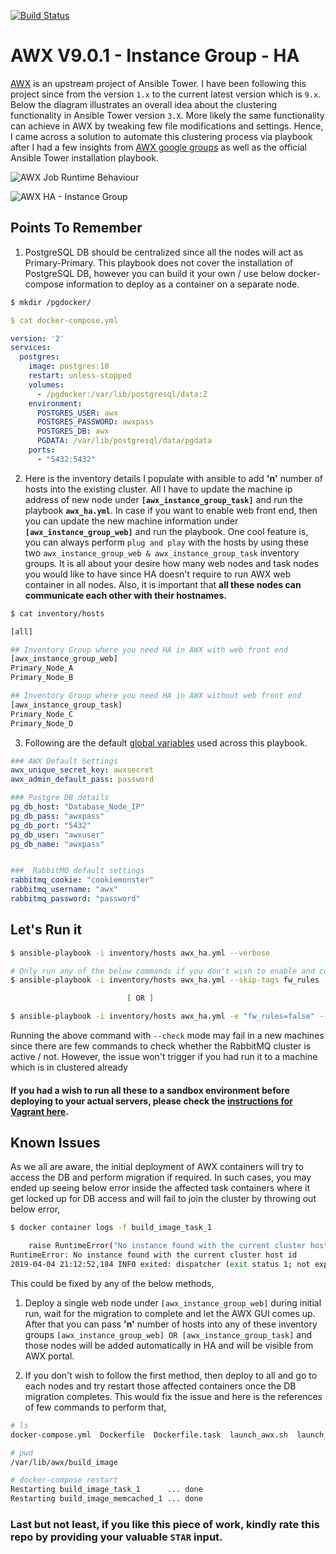 [![Build Status](https://dev.azure.com/sujiar37/AWX-HA-InstanceGroup%20-%20CI/_apis/build/status/sujiar37.AWX-HA-InstanceGroup?branchName=master)](https://dev.azure.com/sujiar37/AWX-HA-InstanceGroup%20-%20CI/_build/latest?definitionId=2&branchName=master)
# AWX V9.0.1 - Instance Group - HA

[AWX](https://github.com/ansible/awx) is an upstream project of Ansible Tower. I have been following this project since from the version `1.x` to the current latest version which is `9.x`. Below the diagram illustrates an overall idea about the clustering functionality in Ansible Tower version `3.X`. More likely the same functionality can achieve in AWX by tweaking few file modifications and settings. Hence, I came across a solution to automate this clustering process via playbook after I had a few insights from [AWX google groups](https://groups.google.com/forum/#!forum/awx-project) as well as the official Ansible Tower installation playbook. 

![AWX Job Runtime Behaviour](https://docs.ansible.com/ansible-tower/latest/html/administration/_images/tower-clustering-visual.png)

![AWX HA - Instance Group](https://drive.google.com/uc?export=view&id=1PUj3t3GSgU2ky8vm3uxMyzVHzdV4ZFv2)

## Points To Remember
1. PostgreSQL DB should be centralized since all the nodes will act as Primary-Primary. This playbook does not cover the installation of PostgreSQL DB, however you can build it your own / use below docker-compose information to deploy as a container on a separate node.

```bash
$ mkdir /pgdocker/
```
```yaml
$ cat docker-compose.yml 

version: '2'
services:
  postgres:
    image: postgres:10
    restart: unless-stopped
    volumes:
      - /pgdocker:/var/lib/postgresql/data:Z
    environment:
      POSTGRES_USER: awx
      POSTGRES_PASSWORD: awxpass
      POSTGRES_DB: awx
      PGDATA: /var/lib/postgresql/data/pgdata
    ports:
      - "5432:5432"
```
2. Here is the inventory details I populate with ansible to add **'n'** number of hosts into the existing cluster. All I have to update the machine ip address of new node under **`[awx_instance_group_task]`** and run the playbook **`awx_ha.yml`**. In case if you want to enable web front end, then you can update the new machine information under **`[awx_instance_group_web]`** and run the playbook. One cool feature is, you can always perform `plug and play` with the hosts by using these two `awx_instance_group_web & awx_instance_group_task` inventory groups. It is all about your desire how many web nodes and task nodes you would like to have since HA doesn't require to run AWX web container in all nodes. Also, it is important that **all these nodes can communicate each other with their hostnames.**

```bash
$ cat inventory/hosts

[all]

## Inventory Group where you need HA in AWX with web front end 
[awx_instance_group_web]
Primary_Node_A
Primary_Node_B

## Inventory Group where you need HA in AWX without web front end
[awx_instance_group_task]
Primary_Node_C
Primary_Node_D
```


3. Following are the default [global variables](inventory/group_vars/all.yml) used across this playbook.

```yaml
### AWX Default Settings
awx_unique_secret_key: awxsecret
awx_admin_default_pass: password

### Postgre DB details
pg_db_host: "Database_Node_IP"
pg_db_pass: "awxpass"
pg_db_port: "5432"
pg_db_user: "awxuser"
pg_db_name: "awxpass"


###  RabbitMQ default settings
rabbitmq_cookie: "cookiemonster"
rabbitmq_username: "awx"
rabbitmq_password: "password"
```

## Let's Run it

```bash
$ ansible-playbook -i inventory/hosts awx_ha.yml --verbose

# Only run any of the below commands if you don't wish to enable and configure rules in firewalld daemon, which is an optional.
$ ansible-playbook -i inventory/hosts awx_ha.yml --skip-tags fw_rules --verbose

                          [ OR ]

$ ansible-playbook -i inventory/hosts awx_ha.yml -e "fw_rules=false" --verbose
```

Running the above command with `--check` mode may fail in a new machines since there are few commands to check whether the RabbitMQ cluster is active / not. However, the issue won't trigger if you had run it to a machine which is in clustered already

#### If you had a wish to run all these to a sandbox environment before deploying to your actual servers, please check the [instructions for Vagrant here](./sandbox.md).

## Known Issues
As we all are aware, the initial deployment of AWX containers will try to access the DB and perform migration if required. In such cases, you may ended up seeing below error inside the affected task containers where it get locked up for DB access and will fail to join the cluster by throwing out below error,

```bash
$ docker container logs -f build_image_task_1 

    raise RuntimeError("No instance found with the current cluster host id")
RuntimeError: No instance found with the current cluster host id
2019-04-04 21:12:52,184 INFO exited: dispatcher (exit status 1; not expected)
```

This could be fixed by any of the below methods,

1. Deploy a single web node under `[awx_instance_group_web]` during initial run, wait for the migration to complete and let the AWX GUI comes up. After that you can pass **'n'** number of hosts into any of these inventory groups `[awx_instance_group_web] OR [awx_instance_group_task]` and those nodes will be added automatically in HA and will be visible from AWX portal. 

2. If you don't wish to follow the first method, then deploy to all and go to each nodes and try restart those affected containers once the DB migration completes. This would fix the issue and here is the references of few commands to perform that,

```bash
# ls 
docker-compose.yml  Dockerfile  Dockerfile.task  launch_awx.sh  launch_awx_task.sh  settings.py  system_uuid.txt

# pwd
/var/lib/awx/build_image

# docker-compose restart
Restarting build_image_task_1      ... done
Restarting build_image_memcached_1 ... done

```

### Last but not least, if you like this piece of work, kindly rate this repo by providing your valuable **`STAR`** input.
